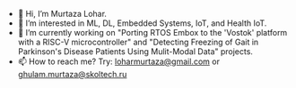 - 👋 Hi, I’m Murtaza Lohar.
- 👀 I’m interested in ML, DL, Embedded Systems, IoT, and Health IoT.
- 🌱 I’m currently working on "Porting RTOS Embox to the 'Vostok' platform with a RISC-V microcontroller" and "Detecting Freezing of Gait in Parkinson's Disease Patients Using Mulit-Modal Data" projects.
- 📫 How to reach me? Try: loharmurtaza@gmail.com or ghulam.murtaza@skoltech.ru

<!---
loharmurtaza/loharmurtaza is a ✨ special ✨ repository because its `README.md` (this file) appears on your GitHub profile.
You can click the Preview link to take a look at your changes.
--->
